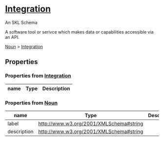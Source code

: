 # [Integration](../../core/integration)

An SKL Schema

A software tool or serivce which makes data or capabilities accessible via an API.

[Noun](../../core/noun) > [Integration](../../core/integration)

## Properties

### Properties from [Integration](../../core/integration)

| name | Type | Description |
| ---- | ---- | ----------- |


### Properties from [Noun](../../core/noun)

| name | Type | Description |
| ---- | ---- | ----------- |
| label | http://www.w3.org/2001/XMLSchema#string | |
| description | http://www.w3.org/2001/XMLSchema#string | |

